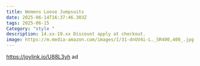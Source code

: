 ```yaml
---
title: Womens Loose Jumpsuits
date: 2025-06-14T16:37:46.303Z
tags: 2025-06-15
Category: "style "
description: 14.xx-19.xx Discount apply at checkout.
image: https://m.media-amazon.com/images/I/31-dnUV4i-L._SR400,400_.jpg
---
```

https://joylink.io/U88L3yh   ad